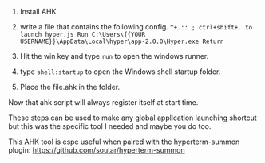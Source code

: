 1. Install AHK

2. write a file that contains the following config. 
`
^+.:: ; ctrl+shift+. to launch hyper.js
Run C:\Users\{{YOUR USERNAME}}\AppData\Local\hyper\app-2.0.0\Hyper.exe
Return
`

3. Hit the win key and type `run` to open the windows runner. 

4. type `shell:startup` to open the Windows shell startup folder. 

5. Place the file.ahk in the folder. 

Now that ahk script will always register itself at start time. 


These steps can be used to make any global application launching shortcut but this was the specific tool I needed and maybe you do too. 

This AHK tool is espc useful when paired with the hyperterm-summon plugin: https://github.com/soutar/hyperterm-summon